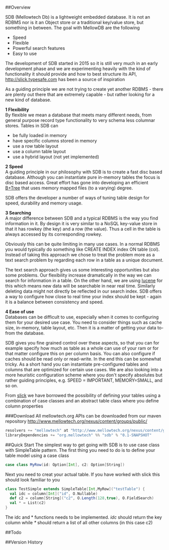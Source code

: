 ##Overview

SDB (Mellowtech Db) is a lightweight embedded database. It is not an RDBMS nor is it an Object store 
or a traditional key/value store, but something in between. The goal with MellowDB are the following

* Speed
* Flexible
* Powerful search features
* Easy to use

The development of SDB started in 2015 so it is still very much in an early development phase and 
we are experimenting heavily with the kind of functionality it should provide and 
how to best structure its API, http://slick.typesafe.com has been a source of inspiration

As a guiding principle we are not trying to create yet another RDBMS - there are plenty out there 
that are extremely capable - but rather looking for a new kind of database.

__1 Flexibility__  
By flexible we mean a database that meets many different needs, from general purpose record type
functionality to very schema less columnar stores. Tables in SDB can

* be fully loaded in memory
* have specific columns stored in memory
* use a row table layout
* use a column table layout
* use a hybrid layout (not yet implemented)

__2 Speed__  
A guiding principle in our philosophy with SDB is to create a fast disc based database. 
Although you can instantiate pure in-memory tables the focus is disc based access. Great effort 
has gone into developing an efficient [B+Tree](http://en.wikipedia.org/wiki/B%2B_tree)
that uses memory mapped files (to a varying) degree.

SDB offers the developer a number of ways of tuning table design for speed, durability 
and memory usage.

__3 Searching__  
A major difference between SDB and a typical RDBMS is the way you find information in it. By design 
it is very similar to a NoSQL key-value store in that it has rowkey (the key) and a row (the value). 
Thus a cell in the table is always accessed by its corresponding rowkey.

Obviously this can be quite limiting in many use cases. In a normal RDBMS you would typically do 
something like CREATE INDEX index ON table (col). Instead of taking this approach we chose
to treat the problem more as a text search problem by regarding each row in a table as a unique
document.

The text search approach gives us some interesting opportunities but also some problems. Our flexibility 
increase dramatically in the way we can search for information in a table. On the other hand, we are 
using [lucene](http://lucene.apache.org/) for this which means new data will be searchable in near 
real time. Similarly deleting data might not directly be reflected in our search index. 
SDB offers a way to configure how close to real time your index should be kept - again
it is a balance between consistency and speed.

__4 Ease of use__  
Databases can be difficult to use, especially when it comes to configuring them for your
desired use case. You need to consider things such as cache size, in-memory, table layout,
etc. Then it is a matter of getting your data to-from the database.

SDB gives you fine grained control over these aspects, so that you can for example specify
how much as table as a whole can use of your ram or for that matter configure this on per
column basis. You can also configure if caches should be read only or read-write. In the end this
can be somewhat tricky. As a short hand you can instantiate pre-configured tables and columns that
are optimized for certain use cases. We are also looking into a more heuristic configuration scheme where
you don't specify absolutes but rather guiding principles, e.g. SPEED = IMPORTANT, MEMORY=SMALL, and so on.

From [slick](http://slick.typesafe.com) we have borrowed the possibility of defining your tables
using a combination of case classes and an abstract table class where you define column properties

###Download
All mellowtech.org APIs can be downloaded from our maven repository <http://www.mellowtech.org/nexus/content/groups/public/>

```scala
resolvers += "mellowtech" at "http://www.mellowtech.org/nexus/content/groups/public"
libraryDependencies += "org.mellowtech" %% "sdb" % "0.1-SNAPSHOT"
```

##Quick Start
The simplest way to get going with SDB is to use case class with SimpleTable pattern. The first thing you
need to do is to define your table model using a case class

```scala
case class MyRow(id: Option[Int], c2: Option[String])
```

Next you need to creat your actual table. If you have worked with slick this should look familiar to you

```scala
class TestSimple extends SimpleTable[Int,MyRow]("testTable") {
  val idc = column[Int]("id", O.Nullable)
  def c2 = column[String]("c2", O.Length(128,true), O.FieldSearch)
  val * = List(c2)
}
```
The idc and * functions needs to be implemented. _idc_ should return the key column while _*_ should return
a list of all other columns (in this case c2)


##Todo

##Version History






